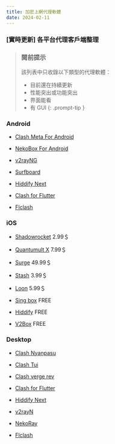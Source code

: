 ```yaml
---
title: 加密上網代理軟體
date: 2024-02-11
---
```

### [實時更新] 各平台代理客戶端整理

>### 閱前提示
>該列表中只收錄以下類型的代理軟體：
>
>- 目前還在持續更新
>- 性能突出或功能突出
>- 界面能看
>- 有 GUI
{: .prompt-tip }

### Android

- [Clash Meta For Android](https://github.com/MetaCubeX/ClashMetaForAndroid/releases/latest)

- [NekoBox For Android](https://github.com/MatsuriDayo/NekoBoxForAndroid/releases/latest)

- [v2rayNG](https://play.google.com/store/apps/details?id=com.v2ray.ang)

- [Surfboard](https://play.google.com/store/apps/details?id=com.getsurfboard)

- [Hiddify Next](https://play.google.com/store/apps/details?id=app.hiddify.com)

- [Clash for Flutter](https://github.com/mapleafgo/clash-for-flutter/releases/latest)

- [Flclash](https://github.com/chen08209/FlClash/releases/latest)

### iOS

- [Shadowrocket](https://apps.apple.com/us/app/shadowrocket/id932747118)  2.99＄

- [Quantumult X](https://apps.apple.com/us/app/quantumult-x/id1443988620)  7.99＄

- [Surge](https://apps.apple.com/us/app/surge-5/id1442620678)  49.99＄

- [Stash](https://apps.apple.com/us/app/stash-rule-based-proxy/id1596063349) 3.99＄

- [Loon](https://apps.apple.com/hk/app/loon/id1373567447)  5.99＄

- [Sing box](https://apps.apple.com/us/app/sing-box/id6673731168)  FREE

- [Hiddify](https://apps.apple.com/us/app/id6596777532)  FREE

- [V2Box](https://apps.apple.com/us/app/v2box-v2ray-client/id6446814690)  FREE

### Desktop

- [Clash Nyanpasu](https://github.com/keiko233/clash-nyanpasu/releases/latest)

- [Clash Tui](https://github.com/JohanChane/clashtui/releases/latest)

- [Clash verge rev](https://github.com/clash-verge-rev/clash-verge-rev/releases/latest)

- [Clash for Flutter](https://github.com/mapleafgo/clash-for-flutter/releases/latest)

- [Hiddify Next](https://github.com/hiddify/hiddify-next/releases/latest)

- [v2rayN](https://github.com/2dust/v2rayN/releases/latest)

- [NekoRay](https://github.com/MatsuriDayo/nekoray/releases/latest)

- [Flclash](https://github.com/chen08209/FlClash/releases/latest)
